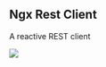 Ngx Rest Client
---

A reactive REST client

![](https://img.shields.io/npm/v/@emphori/ngx-rest-client.svg?style=flat-square)

